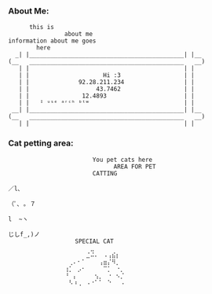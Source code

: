 ### About Me:
          this is 
                    about me
    information about me goes
            here
      _| |____________________________________________| |__
    (__   ____________________________________________   __)
       | |                                            | |
       | |                     Hi :3                  | |
       | |              92.28.211.234                 | |
       | |                   43.7462                  | |
       | |               12.4893                      | |
       | |   ᴵ ᵘˢᵉ ᵃʳᶜʰ ᵇᵗʷ                           | |
     __| |____________________________________________| |__
    (__   ____________________________________________   __)
       | |                                            | |


### Cat petting area:
                            You pet cats here
                                  AREA FOR PET 
                            CATTING
                                                                                    ／l、             
                                                                                  （ﾟ､ ｡ ７         
                                                                                    l  ~ヽ       
                                                                                    じしf_,)ノ
                       SPECIAL CAT
                    ⠀⠀⠀⠀⠀⠀⣀⠀⠀⠀⠀⠀⠀⠀⠀⠀⠀⠀⠀⠀⠀⠀⠀
                    ⠀⠀⠀⠀⠀⣈⠬⠄⠀⠠⢠⣮⡆⠀⠀⠀⠀⠀⠀⠀⠀⠀⠀
                    ⠀⢀⠄⠂⠁⠀⠀⠀⢠⣶⡌⠻⡀⠀⠀⠀⠀⠀⠀⠀⠀⠀⠀
                    ⢰⡁⠀⡠⠂⠀⠀⠀⠀⠉⡁⠀⠐⡀⠀⠀⠀⠀⠀⠀⠀⠀⠀
                    ⠘⠀⡄⠀⠀⠀⠀⢢⡀⠀⠐⠀⠢⡈⠀⠀⠀⠀⠀⠀⠀⠀⠀
                    ⠀⠣⠰⢀⠀⠠⠐⠁⠁⠀⠑⠀⠀⠠
